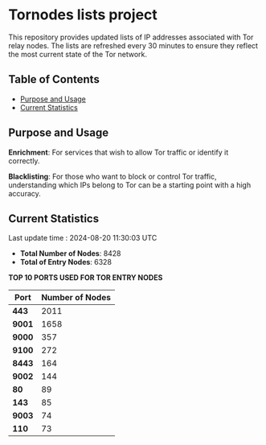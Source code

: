 # Tornodes lists project

This repository provides updated lists of IP addresses associated with Tor relay nodes. The lists are refreshed every 30 minutes to ensure they reflect the most current state of the Tor network.

## Table of Contents

- [Purpose and Usage](#purpose-and-usage)
- [Current Statistics](#current-statistics)


## Purpose and Usage

**Enrichment**: For services that wish to allow Tor traffic or identify it correctly.

**Blacklisting**: For those who want to block or control Tor traffic, understanding which IPs belong to Tor can be a starting point with a high accuracy.

## Current Statistics

Last update time : 2024-08-20 11:30:03 UTC

- **Total Number of Nodes**: 8428
- **Total of Entry Nodes**: 6328

**TOP 10 PORTS USED FOR TOR ENTRY NODES**

| **Port** | **Number of Nodes** |
|------|-----------------|
| **443**   | 2011  |
| **9001**   | 1658  |
| **9000**   | 357  |
| **9100**   | 272  |
| **8443**   | 164  |
| **9002**   | 144  |
| **80**   | 89  |
| **143**   | 85  |
| **9003**   | 74  |
| **110**   | 73  |

